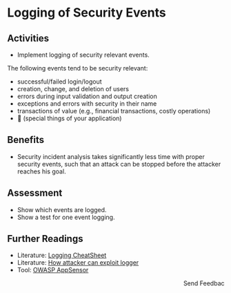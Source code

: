 # Logging of Security Events

## Activities

- Implement logging of security relevant events.

The following events tend to be security relevant:
- successful/failed login/logout
- creation, change, and deletion of users
- errors during input validation and output creation
- exceptions and errors with security in their name
- transactions of value (e.g., financial transactions, costly operations)
- :unicorn: (special things of your application)

## Benefits

- Security incident analysis takes significantly less time with proper security events, such that an attack can be stopped before the attacker reaches his goal.

## Assessment

- Show which events are logged.
- Show a test for one event logging.

## Further Readings

- Literature: [Logging CheatSheet](https://cheatsheetseries.owasp.org/cheatsheets/Logging_Cheat_Sheet.html)
- Literature: [How attacker can exploit logger](https://owasp.org/www-community/attacks/Log_Injection)
- Tool: [OWASP AppSensor](http://www.appsensor.org)

<p align="right">Send Feedbac</p>
